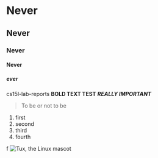 # Never
## Never
### Never
#### Never
##### ever
cs15l-lab-reports
**BOLD TEXT TEST**
***REALLY IMPORTANT***
>To be or not to be
1. first
2. second
3. third
4. fourth
  <html>
      <head>
      </head>
   </html>

f
![Tux, the Linux mascot](/assets/images/tux.png)
